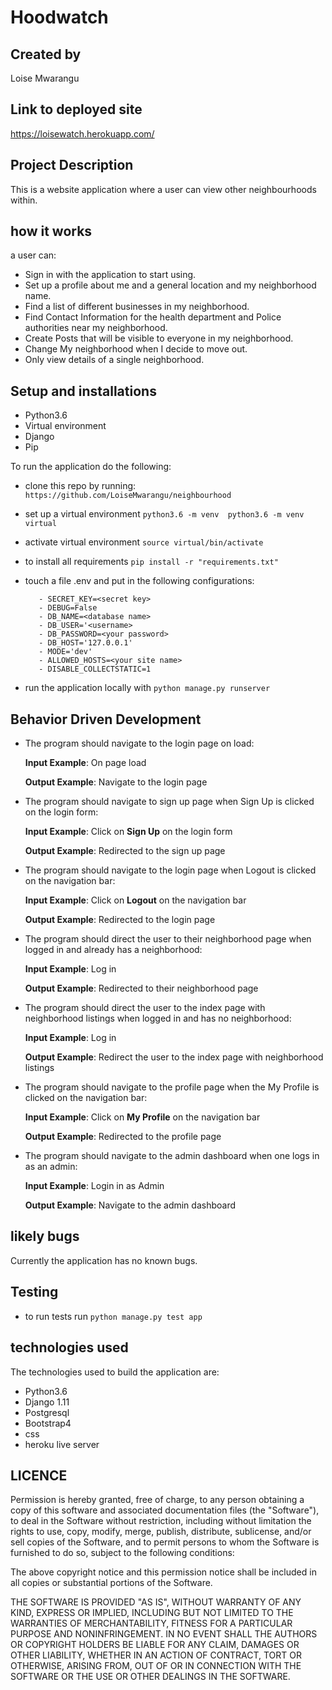 # Hoodwatch

##  Created by
Loise Mwarangu

## Link to deployed site
https://loisewatch.herokuapp.com/

## Project Description
This is a website application where a user can view other neighbourhoods within.

## how it works
a user can:
* Sign in with the application to start using.
* Set up a profile about me and a general location and my neighborhood name.
* Find a list of different businesses in my neighborhood.
* Find Contact Information for the health department and Police authorities near my neighborhood.
* Create Posts that will be visible to everyone in my neighborhood.
* Change My neighborhood when I decide to move out.
* Only view details of a single neighborhood.




## Setup and installations
- Python3.6
- Virtual environment
- Django
- Pip

To run the application do the following:
- clone this repo by running:
` https://github.com/LoiseMwarangu/neighbourhood`
- set up a virtual environment
 ` python3.6 -m venv  python3.6 -m venv virtual `
 - activate virtual environment
  ` source virtual/bin/activate `
- to install all requirements
` pip install -r "requirements.txt" `
 - touch a file .env and put in the following configurations:
   ```
      - SECRET_KEY=<secret key>
      - DEBUG=False
      - DB_NAME=<database name>
      - DB_USER='<username>
      - DB_PASSWORD=<your password>
      - DB_HOST='127.0.0.1'
      - MODE='dev'
      - ALLOWED_HOSTS=<your site name>
      - DISABLE_COLLECTSTATIC=1
   ```

- run the application locally with
 ` python manage.py runserver `
## Behavior Driven Development
* The program should navigate to the login page on load:

     **Input Example**: On page load

     **Output Example**: Navigate to the login page

* The program should navigate to sign up page when Sign Up is clicked on the login form:

     **Input Example**: Click on **Sign Up** on the login form

     **Output Example**: Redirected to the sign up page

* The program should navigate to the login page when Logout is clicked on the navigation bar:

     **Input Example**: Click on **Logout** on the navigation bar

     **Output Example**: Redirected to the login page

* The program should direct the user to their neighborhood page when logged in and already has a neighborhood:

    **Input Example**: Log in

    **Output Example**: Redirected to their neighborhood page

* The program should direct the user to the index page with neighborhood listings when logged in and has no neighborhood:

    **Input Example**: Log in

    **Output Example**: Redirect the user to the index page with neighborhood listings

* The program should navigate to the profile page when the My Profile is clicked on the navigation bar:

    **Input Example**: Click on **My Profile** on the navigation bar

    **Output Example**: Redirected to the profile page

* The program should navigate to the admin dashboard when one logs in as an admin:

    **Input Example**: Login in as Admin

    **Output Example**: Navigate to the admin dashboard

## likely bugs
Currently the application has no known bugs.
## Testing
- to run tests run ` python manage.py test app `
## technologies used
The technologies used to build the application are:

- Python3.6 
- Django 1.11
- Postgresql
- Bootstrap4
- css
- heroku live server



## LICENCE
Permission is hereby granted, free of charge, to any person obtaining a copy of this software and associated documentation files (the "Software"), to deal in the Software without restriction, including without limitation the rights to use, copy, modify, merge, publish, distribute, sublicense, and/or sell copies of the Software, and to permit persons to whom the Software is furnished to do so, subject to the following conditions:

The above copyright notice and this permission notice shall be included in all copies or substantial portions of the Software.

THE SOFTWARE IS PROVIDED "AS IS", WITHOUT WARRANTY OF ANY KIND, EXPRESS OR IMPLIED, INCLUDING BUT NOT LIMITED TO THE WARRANTIES OF MERCHANTABILITY, FITNESS FOR A PARTICULAR PURPOSE AND NONINFRINGEMENT. IN NO EVENT SHALL THE AUTHORS OR COPYRIGHT HOLDERS BE LIABLE FOR ANY CLAIM, DAMAGES OR OTHER LIABILITY, WHETHER IN AN ACTION OF CONTRACT, TORT OR OTHERWISE, ARISING FROM, OUT OF OR IN CONNECTION WITH THE SOFTWARE OR THE USE OR OTHER DEALINGS IN THE SOFTWARE.
